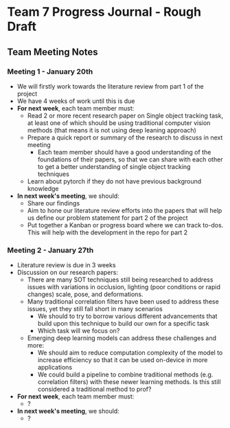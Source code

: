 # Team 7 Progress Journal - Rough Draft

## Team Meeting Notes

### Meeting 1 - January 20th

- We will firstly work towards the literature review from part 1 of the project
- We have 4 weeks of work until this is due
- **For next week**, each team member must:
  - Read 2 or more recent research paper on Single object tracking task, at least one of which should be using traditional computer vision methods (that means it is not using deep leaning approach)
  - Prepare a quick report or summary of the research to discuss in next meeting
    - Each team member should have a good understanding of the foundations of their papers, so that we can share with each other to get a better understanding of single object tracking techniques
  - Learn about pytorch if they do not have previous background knowledge
- **In next week's meeting**, we should:
  - Share our findings
  - Aim to hone our literature review efforts into the papers that will help us define our problem statement for part 2 of the project
  - Put together a Kanban or progress board where we can track to-dos. This will help with the development in the repo for part 2

### Meeting 2 - January 27th

- Literature review is due in 3 weeks
- Discussion on our research papers:
  - There are many SOT techniques still being researched to address issues with variations in occlusion, lighting (poor conditions or rapid changes) scale, pose, and deformations.
  - Many traditional correlation filters have been used to address these issues, yet they still fall short in many scenarios
    - We should to try to borrow various different advancements that build upon this technique to build our own for a specific task
    - Which task will we focus on?
  - Emerging deep learning models can address these challenges and more:
    - We should aim to reduce computation complexity of the model to increase efficiency so that it can be used on-device in more applications
    - We could build a pipeline to combine traditional methods (e.g. correlation filters) with these newer learning methods. Is this still considered a traditional method to prof?
- **For next week**, each team member must:
  - ?
- **In next week's meeting**, we should:
  - ?
